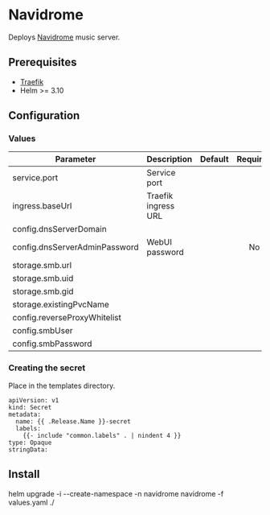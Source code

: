 # Navidrome

Deploys [Navidrome](https://github.com/navidrome/navidrome) music server.

## Prerequisites

- [Traefik](https://doc.traefik.io/traefik/setup/kubernetes/)
- Helm >= 3.10

## Configuration

### Values
|Parameter                  |Description                |Default  |Required|
|---                        |---                        |:---:    |:---:|
|service.port               |Service port               |
|ingress.baseUrl            |Traefik ingress URL        |
|config.dnsServerDomain     |                           |         |
|config.dnsServerAdminPassword|WebUI password           |         |No
|storage.smb.url            |
|storage.smb.uid            |
|storage.smb.gid            |
|storage.existingPvcName    |
|config.reverseProxyWhitelist|
|config.smbUser             |
|config.smbPassword         |

### Creating the secret
Place in the templates directory.

```
apiVersion: v1
kind: Secret
metadata:
  name: {{ .Release.Name }}-secret
  labels:
    {{- include "common.labels" . | nindent 4 }}
type: Opaque
stringData:
```

## Install

helm upgrade -i --create-namespace -n navidrome navidrome -f values.yaml ./